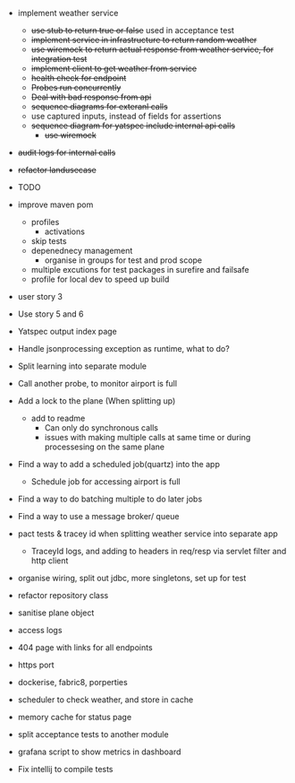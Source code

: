 - implement weather service
    - ~~use stub to return true or false~~ used in acceptance test
    - ~~implement service in infrastructure to return random weather~~
    - ~~use wiremock to return actual response from weather service, for integration test~~
    - ~~implement client to get weather from service~~
    - ~~health check for endpoint~~
    - ~~Probes run concurrently~~
    - ~~Deal with bad response from api~~
    - ~~sequence diagrams for exteranl calls~~
    - use captured inputs, instead of fields for assertions
    - ~~sequence diagram for yatspec include internal api calls~~
        - ~~use wiremock~~
- ~~audit logs for internal calls~~
- ~~refactor landusecase~~
- TODO
- improve maven pom
    - profiles
        - activations
    - skip tests 
    - depenednecy management
        - organise in groups for test and prod scope
    - multiple excutions for test packages in surefire and failsafe
    - profile for local dev to speed up build
- user story 3        
- Use story 5 and 6
- Yatspec output index page
- Handle jsonprocessing exception as runtime, what to do?
- Split learning into separate module
- Call another probe, to monitor airport is full
- Add a lock to the plane (When splitting up)
    - add to readme 
        - Can only do synchronous calls
        - issues with making multiple calls at same time or during processesing on the same plane 
- Find a way to add a scheduled job(quartz) into the app
    - Schedule job for accessing airport is full
- Find a way to do batching multiple to do later jobs
- Find a way to use a message broker/ queue
- pact tests & tracey id when splitting weather service into separate app
    - TraceyId logs, and adding to headers in req/resp via servlet filter and http client


- organise wiring, split out jdbc, more singletons, set up for test
- refactor repository class
- sanitise plane object
- access logs
- 404 page with links for all endpoints
- https port
- dockerise, fabric8, porperties
- scheduler to check weather, and store in cache
- memory cache for status page
- split acceptance tests to another module
- grafana script to show metrics in dashboard
- Fix intellij to compile tests
